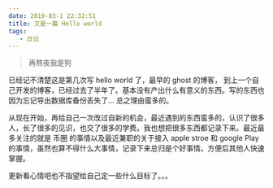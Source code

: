 ```yaml
---
date: 2018-03-1 22:32:51
title: 又是一篇 Hello world
tags:
   - 日记
---
```


> 再熬夜我是狗

已经记不清楚这是第几次写 hello world 了，最早的 ghost 的博客， 到上一个自己开发的博客，已经过去了半年了。基本没有产出什么有意义的东西。写的东西也因为忘记导出数据库备份丢失了...  总之理由蛮多的。   


从现在开始，再给自己一次改过自新的机会，最近遇到的东西蛮多的，认识了很多人，长了很多的见识，也交了很多的学费。我也想把很多东西都记录下来。最近最多关注的就是 币圈 的事情以及最近兼职的关于接入 apple stroe 和 google Play 的事情，虽然也算不得什么大事情，记录下来总归是个好事情。方便后其他人快速掌握。   

更新看心情吧也不指望给自己定一些什么目标了。。。  

